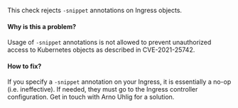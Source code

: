 This check rejects `-snippet` annotations on Ingress objects.

#### Why is this a problem?

Usage of `-snippet` annotations is not allowed to prevent unauthorized access to Kubernetes objects as described in
CVE-2021-25742.

#### How to fix?

If you specify a `-snippet` annotation on your Ingress, it is essentially a no-op (i.e. ineffective). If needed, they
must go to the Ingress controller configuration. Get in touch with Arno Uhlig for a solution.
